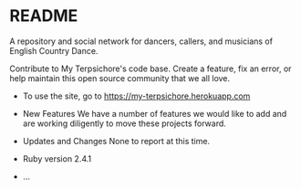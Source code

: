 # README

<!-- ![Build Status](https://codeship.com/projects/c2bedbf0-2f6a-0135-a146-12fa73eeb273/status?branch=master)
![Code Climate](https://codeclimate.com/github/AnielaMW/terpsichore.png)
![Coverage Status](https://coveralls.io/repos/AnielaMW/terpsichore/badge.png) -->

A repository and social network for dancers, callers, and musicians of English Country Dance.

Contribute to My Terpsichore's code base.
Create a feature, fix an error, or help maintain this open source community that we all love.

* To use the site, go to https://my-terpsichore.herokuapp.com

* New Features
  We have a number of features we would like to add and are working diligently to move these projects forward.

* Updates and Changes
  None to report at this time.

* Ruby version
  2.4.1

* ...
